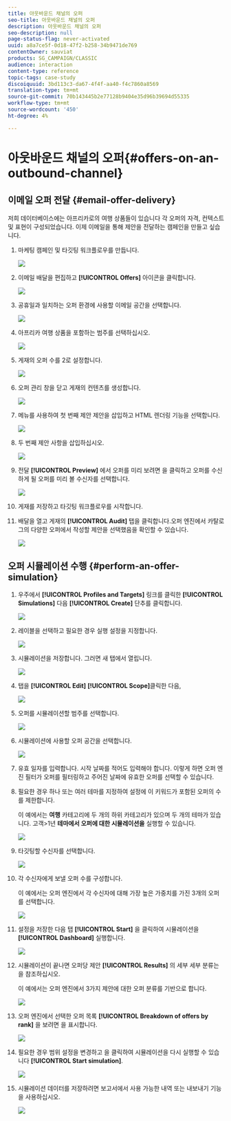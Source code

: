 ```yaml
---
title: 아웃바운드 채널의 오퍼
seo-title: 아웃바운드 채널의 오퍼
description: 아웃바운드 채널의 오퍼
seo-description: null
page-status-flag: never-activated
uuid: a8a7ce5f-0d18-47f2-b258-34b9471de769
contentOwner: sauviat
products: SG_CAMPAIGN/CLASSIC
audience: interaction
content-type: reference
topic-tags: case-study
discoiquuid: 3bd113c3-da67-4f4f-aa40-f4c7860a8569
translation-type: tm+mt
source-git-commit: 70b143445b2e77128b9404e35d96b39694d55335
workflow-type: tm+mt
source-wordcount: '450'
ht-degree: 4%

---
```



# 아웃바운드 채널의 오퍼{#offers-on-an-outbound-channel}

## 이메일 오퍼 전달 {#email-offer-delivery}

저희 데이터베이스에는 아프리카로의 여행 상품들이 있습니다 각 오퍼의 자격, 컨텍스트 및 표현이 구성되었습니다. 이제 이메일을 통해 제안을 전달하는 캠페인을 만들고 싶습니다.

1. 마케팅 캠페인 및 타깃팅 워크플로우를 만듭니다.

   ![](assets/offer_delivery_example_001.png)

1. 이메일 배달을 편집하고 **[!UICONTROL Offers]** 아이콘을 클릭합니다.

   ![](assets/offer_delivery_example_002.png)

1. 공휴일과 일치하는 오퍼 환경에 사용할 이메일 공간을 선택합니다.

   ![](assets/offer_delivery_example_003.png)

1. 아프리카 여행 상품을 포함하는 범주를 선택하십시오.

   ![](assets/offer_delivery_example_004.png)

1. 게재의 오퍼 수를 2로 설정합니다.

   ![](assets/offer_delivery_example_005.png)

1. 오퍼 관리 창을 닫고 게재의 컨텐츠를 생성합니다.

   ![](assets/offer_delivery_example_006.png)

1. 메뉴를 사용하여 첫 번째 제안 제안을 삽입하고 HTML 렌더링 기능을 선택합니다.

   ![](assets/offer_delivery_example_007.png)

1. 두 번째 제안 사항을 삽입하십시오.

   ![](assets/offer_delivery_example_008.png)

1. 전달 **[!UICONTROL Preview]** 에서 오퍼를 미리 보려면 을 클릭하고 오퍼를 수신하게 될 오퍼를 미리 볼 수신자를 선택합니다.

   ![](assets/offer_delivery_example_009.png)

1. 게재를 저장하고 타깃팅 워크플로우를 시작합니다.
1. 배달을 열고 게재의 **[!UICONTROL Audit]** 탭을 클릭합니다.오퍼 엔진에서 카탈로그의 다양한 오퍼에서 작성할 제안을 선택했음을 확인할 수 있습니다.

   ![](assets/offer_delivery_example_010.png)

## 오퍼 시뮬레이션 수행 {#perform-an-offer-simulation}

1. 우주에서 **[!UICONTROL Profiles and Targets]** 링크를 클릭한 **[!UICONTROL Simulations]** 다음 **[!UICONTROL Create]** 단추를 클릭합니다.

   ![](assets/offer_simulation_001.png)

1. 레이블을 선택하고 필요한 경우 실행 설정을 지정합니다.

   ![](assets/offer_simulation_example_002.png)

1. 시뮬레이션을 저장합니다. 그러면 새 탭에서 열립니다.

   ![](assets/offer_simulation_example_003.png)

1. 탭을 **[!UICONTROL Edit]** **[!UICONTROL Scope]**&#x200B;클릭한 다음,

   ![](assets/offer_simulation_example_004.png)

1. 오퍼를 시뮬레이션할 범주를 선택합니다.

   ![](assets/offer_simulation_example_005.png)

1. 시뮬레이션에 사용할 오퍼 공간을 선택합니다.

   ![](assets/offer_simulation_example_006.png)

1. 유효 일자를 입력합니다. 시작 날짜를 적어도 입력해야 합니다. 이렇게 하면 오퍼 엔진 필터가 오퍼를 필터링하고 주어진 날짜에 유효한 오퍼를 선택할 수 있습니다.
1. 필요한 경우 하나 또는 여러 테마를 지정하여 설정에 이 키워드가 포함된 오퍼의 수를 제한합니다.

   이 예에서는 **여행** 카테고리에 두 개의 하위 카테고리가 있으며 두 개의 테마가 있습니다. 고객>1년 **테마에서 오퍼에 대한 시뮬레이션을** 실행할 수 있습니다.

   ![](assets/offer_simulation_example_007.png)

1. 타깃팅할 수신자를 선택합니다.

   ![](assets/offer_simulation_example_008.png)

1. 각 수신자에게 보낼 오퍼 수를 구성합니다.

   이 예에서는 오퍼 엔진에서 각 수신자에 대해 가장 높은 가중치를 가진 3개의 오퍼를 선택합니다.

   ![](assets/offer_simulation_example_009.png)

1. 설정을 저장한 다음 탭 **[!UICONTROL Start]** 을 클릭하여 시뮬레이션을 **[!UICONTROL Dashboard]** 실행합니다.

   ![](assets/offer_simulation_example_010.png)

1. 시뮬레이션이 끝나면 오퍼당 제안 **[!UICONTROL Results]** 의 세부 세부 분류는 을 참조하십시오.

   이 예에서는 오퍼 엔진에서 3가지 제안에 대한 오퍼 분류를 기반으로 합니다.

   ![](assets/offer_simulation_example_011.png)

1. 오퍼 엔진에서 선택한 오퍼 목록 **[!UICONTROL Breakdown of offers by rank]** 을 보려면 을 표시합니다.

   ![](assets/offer_simulation_example_012.png)

1. 필요한 경우 범위 설정을 변경하고 을 클릭하여 시뮬레이션을 다시 실행할 수 있습니다 **[!UICONTROL Start simulation]**.

   ![](assets/offer_simulation_example_010.png)

1. 시뮬레이션 데이터를 저장하려면 보고서에서 사용 가능한 내역 또는 내보내기 기능을 사용하십시오.

   ![](assets/offer_simulation_example_013.png)

